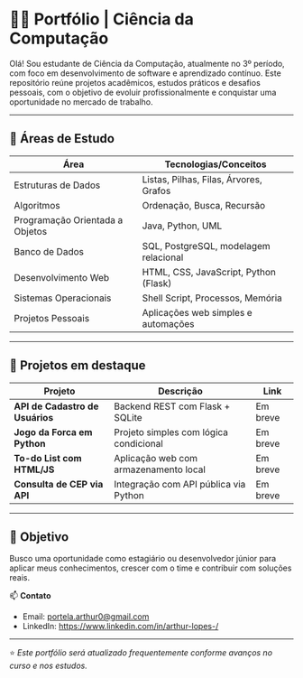 # 👨‍💻 Portfólio | Ciência da Computação

Olá! Sou estudante de Ciência da Computação, atualmente no 3º período, com foco em desenvolvimento de software e aprendizado contínuo. Este repositório reúne projetos acadêmicos, estudos práticos e desafios pessoais, com o objetivo de evoluir profissionalmente e conquistar uma oportunidade no mercado de trabalho.

---

## 🧠 Áreas de Estudo

| Área                        | Tecnologias/Conceitos                          |
|----------------------------|-----------------------------------------------|
| Estruturas de Dados        | Listas, Pilhas, Filas, Árvores, Grafos        |
| Algoritmos                 | Ordenação, Busca, Recursão                    |
| Programação Orientada a Objetos | Java, Python, UML                        |
| Banco de Dados             | SQL, PostgreSQL, modelagem relacional         |
| Desenvolvimento Web        | HTML, CSS, JavaScript, Python (Flask)         |
| Sistemas Operacionais      | Shell Script, Processos, Memória              |
| Projetos Pessoais          | Aplicações web simples e automações           |

---

## 🚀 Projetos em destaque

| Projeto                              | Descrição                                    | Link       |
|-------------------------------------|----------------------------------------------|------------|
| **API de Cadastro de Usuários**     | Backend REST com Flask + SQLite              | Em breve   |
| **Jogo da Forca em Python**         | Projeto simples com lógica condicional       | Em breve   |
| **To-do List com HTML/JS**          | Aplicação web com armazenamento local        | Em breve   |
| **Consulta de CEP via API**         | Integração com API pública via Python        | Em breve   |

---

## 💼 Objetivo

Busco uma oportunidade como estagiário ou desenvolvedor júnior para aplicar meus conhecimentos, crescer com o time e contribuir com soluções reais.

📫 **Contato**  
- Email: portela.arthur0@gmail.com  
- LinkedIn: https://www.linkedin.com/in/arthur-lopes-/

---

⭐ *Este portfólio será atualizado frequentemente conforme avanços no curso e nos estudos.*
